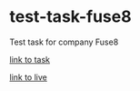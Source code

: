 # test-task-fuse8
Test task for company Fuse8

[link to task ](https://docs.google.com/document/d/1QrQ3Xr3DMaiL7XEy0AuRkZXpvdWkJeSlPnjAvC9Qwok/edit)

[link to live ](https://zuevkirill.github.io/test-task-fuse8/src/)
